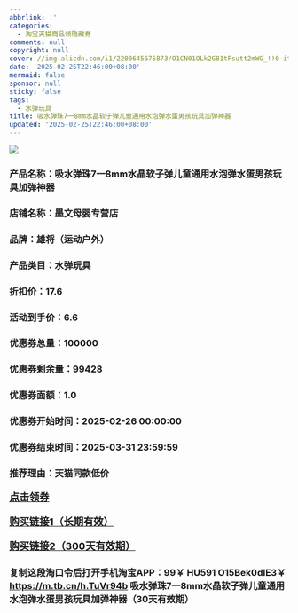 ```yaml
---
abbrlink: ''
categories:
  - 淘宝天猫商品领隐藏券
comments: null
copyright: null
cover: //img.alicdn.com/i1/2200645675873/O1CN01OLk2G81tFsutt2mWG_!!0-item_pic.jpg
date: '2025-02-25T22:46:00+08:00'
mermaid: false
sponsor: null
sticky: false
tags:
  - 水弹玩具
title: 吸水弹珠7一8mm水晶软子弹儿童通用水泡弹水蛋男孩玩具加弹神器
updated: '2025-02-25T22:46:00+08:00'
--- 
```


![](//img.alicdn.com/i1/2200645675873/O1CN01OLk2G81tFsutt2mWG_!!0-item_pic.jpg)

### 产品名称：吸水弹珠7一8mm水晶软子弹儿童通用水泡弹水蛋男孩玩具加弹神器
### 店铺名称：墨文母婴专营店
### 品牌：雄将（运动户外）
### 产品类目：水弹玩具
### 折扣价：17.6
### 活动到手价：6.6
### 优惠券总量：100000
### 优惠券剩余量：99428
### 优惠券面额：1.0
### 优惠券开始时间：2025-02-26 00:00:00	
### 优惠券结束时间：2025-03-31 23:59:59	
### 推荐理由：天猫同款低价

<p style="font-size: 18px; font-weight: bold;">
  <a href="https://uland.taobao.com/coupon/edetail?e=xGlrz1hQ4nGlhHvvyUNXZfh8CuWt5YH5OVuOuRD5gLJMmdsrkidbOUV9IBA4kmjLDiGqMqScPwUyIkI4%2FLXk8hXZJkK9moYoLXG375xPiVz885Wv780qSEBcrdmc3WECTvnYdrmi9mdyBOK%2B8KjzSuzY3MUSAX0G1TP3uC6T%2BzrKa4jyh4U%2Bo7%2BK4IR2P4DjzD4PNmSe2m2NfiknwDwgYS%2FsWqyKYTVEvx24htuqzYwDHXLApfbZC9QqW3sOLwhkzVGL963jWhWld8uBOXABGxm%2FB0JN5W3xmsk7PLIC4kTgaLvMsJZh9nhyHO%2FKhF5gsXwp43pyqpxMDQVG07AK7A%3D%3D&traceId=2166d8db17407296732636749d133b&union_lens=lensId%3AOPT%401740729676%40213d0131_0cfa_1954b92f486_cf6a%4001%40eyJmbG9vcklkIjo3MzM1NH0ie" target="_blank">点击领券</a>
</p>
<p style="font-size: 18px; font-weight: bold;">
  <a href="https://s.click.taobao.com/t?e=m%3D2%26s%3Dt3u0wIKOy%2Ftw4vFB6t2Z2ueEDrYVVa64K7Vc7tFgwiHjf2vlNIV67kkfnVn6TwKdNq%2BDna%2F8eQf3ID%2FV1RqsF4wnCJeELi4I%2FIEn%2BS1IjHAB0ghlTd7WlZVm%2FOAUUFw71qrpxiwMoCNxc1AtbZGVS%2FC7QsmVQ1IfFttUrEVufivNEPXytV9ALtCLThlbPuuZLb93Df8fOzi%2F3REGfHWoXtrMJzRdGN2KGYFcQ93Oi7uYrKQZsFYvKjH4Orh9BYHL9dAYLqFwMwS0zvIVVx%2BPc2%2F51BzEHetfaQfhCVngVDVlr4wmOWxzIzmEMK4TxNIs" target="_blank">购买链接1（长期有效）</a>
</p>
<p style="font-size: 18px; font-weight: bold;">
  <a href="https://s.click.taobao.com/N71wOYs" target="_blank">购买链接2（300天有效期）</a>
</p>

### 复制这段淘口令后打开手机淘宝APP：99￥ HU591 O15Bek0dlE3￥ https://m.tb.cn/h.TuVr94b  吸水弹珠7一8mm水晶软子弹儿童通用水泡弹水蛋男孩玩具加弹神器（30天有效期）
